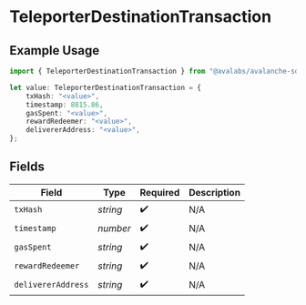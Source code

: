 # TeleporterDestinationTransaction

## Example Usage

```typescript
import { TeleporterDestinationTransaction } from "@avalabs/avalanche-sdk/models/components";

let value: TeleporterDestinationTransaction = {
    txHash: "<value>",
    timestamp: 8815.86,
    gasSpent: "<value>",
    rewardRedeemer: "<value>",
    delivererAddress: "<value>",
};
```

## Fields

| Field              | Type               | Required           | Description        |
| ------------------ | ------------------ | ------------------ | ------------------ |
| `txHash`           | *string*           | :heavy_check_mark: | N/A                |
| `timestamp`        | *number*           | :heavy_check_mark: | N/A                |
| `gasSpent`         | *string*           | :heavy_check_mark: | N/A                |
| `rewardRedeemer`   | *string*           | :heavy_check_mark: | N/A                |
| `delivererAddress` | *string*           | :heavy_check_mark: | N/A                |